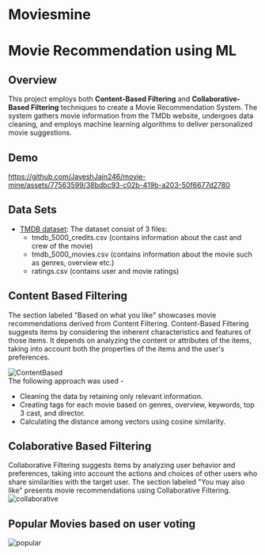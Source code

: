 # Moviesmine

# Movie Recommendation using ML
## Overview
This project employs both **Content-Based Filtering** and **Collaborative-Based Filtering** techniques to create a Movie Recommendation System. The system gathers movie information from the TMDb website, undergoes data cleaning, and employs machine learning algorithms to deliver personalized movie suggestions.

## Demo
https://github.com/JayeshJain246/movie-mine/assets/77563599/38bdbc93-c02b-419b-a203-50f6677d2780

## Data Sets
- [TMDB dataset](https://www.kaggle.com/datasets/tmdb/tmdb-movie-metadata): The dataset consist of 3 files:
  - tmdb_5000_credits.csv (contains information about the cast and crew of the movie)
  - tmdb_5000_movies.csv (contains information about the movie such as genres, overview etc.)
  - ratings.csv (contains user and movie ratings)

## Content Based Filtering
The section labeled "Based on what you like" showcases movie recommendations derived from Content Filtering. Content-Based Filtering suggests items by considering the inherent characteristics and features of those items. It depends on analyzing the content or attributes of the items, taking into account both the properties of the items and the user's preferences.

![ContentBased](https://github.com/JayeshJain246/movie-mine/assets/77563599/750e7fbe-3f2d-4b49-a3f0-912b99923688
)
<br> The following approach was used - 
- Cleaning the data by retaining only relevant information.
- Creating tags for each movie based on genres, overview, keywords, top 3 cast, and director.
- Calculating the distance among vectors using cosine similarity.


## Colaborative Based Filtering
Collaborative Filtering suggests items by analyzing user behavior and preferences, taking into account the actions and choices of other users who share similarities with the target user. The section labeled "You may also like" presents movie recommendations using Collaborative Filtering.
![collaborative](https://github.com/JayeshJain246/movie-mine/assets/77563599/162383ff-9150-4b38-b4f8-1c7825ff60b4
)

## Popular Movies based on user voting
![popular](https://github.com/JayeshJain246/movie-mine/assets/77563599/de5ab532-7241-4e33-bf97-2ca7e2cafe5c
)


